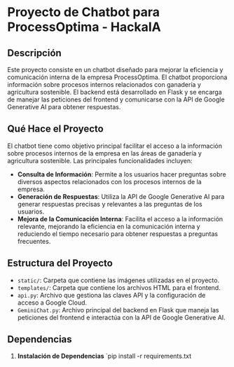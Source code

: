 # Proyecto de Chatbot para ProcessOptima - HackaIA

## Descripción

Este proyecto consiste en un chatbot diseñado para mejorar la eficiencia y comunicación interna de la empresa ProcessOptima. El chatbot proporciona información sobre procesos internos relacionados con ganadería y agricultura sostenible. El backend está desarrollado en Flask y se encarga de manejar las peticiones del frontend y comunicarse con la API de Google Generative AI para obtener respuestas.

## Qué Hace el Proyecto

El chatbot tiene como objetivo principal facilitar el acceso a la información sobre procesos internos de la empresa en las áreas de ganadería y agricultura sostenible. Las principales funcionalidades incluyen:

- **Consulta de Información**: Permite a los usuarios hacer preguntas sobre diversos aspectos relacionados con los procesos internos de la empresa.
- **Generación de Respuestas**: Utiliza la API de Google Generative AI para generar respuestas precisas y relevantes a las preguntas de los usuarios.
- **Mejora de la Comunicación Interna**: Facilita el acceso a la información relevante, mejorando la eficiencia en la comunicación interna y reduciendo el tiempo necesario para obtener respuestas a preguntas frecuentes.

## Estructura del Proyecto

- `static/`: Carpeta que contiene las imágenes utilizadas en el proyecto.
- `templates/`: Carpeta que contiene los archivos HTML para el frontend.
- `api.py`: Archivo que gestiona las claves API y la configuración de acceso a Google Cloud.
- `GeminiChat.py`: Archivo principal del backend en Flask que maneja las peticiones del frontend e interactúa con la API de Google Generative AI.

## Dependencias


1. **Instalación de Dependencias**
   `pip install -r requirements.txt

